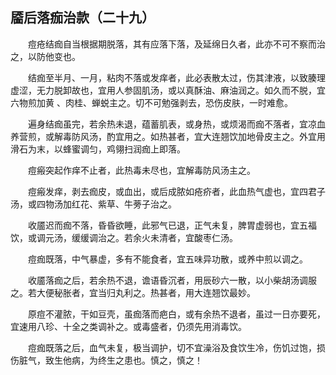 ## 靥后落痂治款（二十九）


&emsp;&emsp;痘疮结痂自当根据期脱落，其有应落下落，及延绵日久者，此亦不可不察而治之，以防他变也。

&emsp;&emsp;结痂至半月、一月，粘肉不落或发痒者，此必表散太过，伤其津液，以致腠理虚涩，无力脱卸故也，宜用人参固肌汤，或以真酥油、麻油润之。如久而不脱，宜六物煎加黄 、肉桂、蝉蜕主之。切不可勉强剥去，恐伤皮肤，一时难愈。

&emsp;&emsp;遍身结痂虽完，若余热未退，蕴蓄肌表，或身热，或烦渴而痂不落者，宜凉血养营煎，或解毒防风汤，酌宜用之。如热甚者，宜大连翘饮加地骨皮主之。外宜用滑石为末，以蜂蜜调匀，鸡翎扫润痂上即落。

&emsp;&emsp;痘瘢突起作痒不止者，此热毒未尽也，宜解毒防风汤主之。

&emsp;&emsp;痘瘢发痒，剥去痂皮，或血出，或后成脓如疮疥者，此血热气虚也，宜四君子汤，或四物汤加红花、紫草、牛蒡子治之。

&emsp;&emsp;收靥迟而痂不落，昏昏欲睡，此邪气已退，正气未复，脾胃虚弱也，宜五福饮，或调元汤，缓缓调治之。若余火未清者，宜酸枣仁汤。

&emsp;&emsp;痘痂既落，中气暴虚，多有不能食者，宜五味异功散，或养中煎以调之。

&emsp;&emsp;收靥落痂之后，若余热不退，谵语昏沉者，用辰砂六一散，以小柴胡汤调服之。若大便秘胀者，宜当归丸利之。热甚者，用大连翘饮最妙。

&emsp;&emsp;原痘不灌脓，干如豆壳，虽痂落而疤白，或有余热不退者，虽过一日亦要死，宜速用八珍、十全之类调补之。或毒盛者，仍须先用消毒饮。

&emsp;&emsp;痘痂既落之后，血气未复，极当调护，切不宜澡浴及食饮生冷，伤饥过饱，损伤脏气，致生他病，为终生之患也。慎之，慎之！

